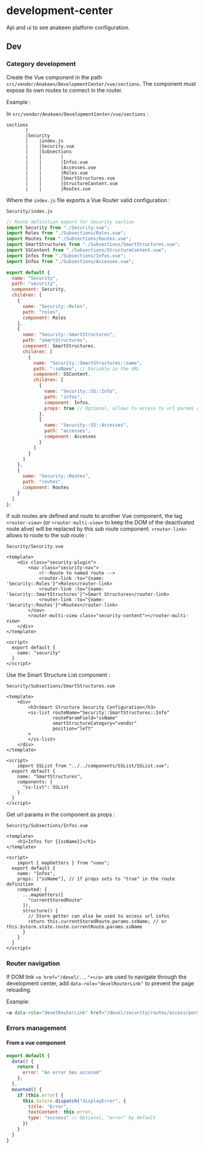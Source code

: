 # development-center

Api and ui to see anakeen platform configuration.

## Dev

### Category development

Create the Vue component in the path `src/vendor/Anakeen/DevelopmentCenter/vue/sections`.
The component must expose its own routes to connect in the router.

Example : 

In `src/vendor/Anakeen/DevelopmentCenter/vue/sections` :

```text
sections
       |      
       |Security
       |    |index.js
       |    |Security.vue
       |    |Subsections
       |    |       |
       |    |       |Infos.vue
       |    |       |Accesses.vue
       |    |       |Roles.vue
       |    |       |SmartStructures.vue
       |    |       |StructureContent.vue
       |    |       |Routes.vue      
```

Where the `index.js` file exports a Vue Router valid configuration :

`Security/index.js`
```javascript
// Route definition export for Security section
import Security from "./Security.vue";
import Roles from "./Subsections/Roles.vue";
import Routes from "./Subsections/Routes.vue";
import SmartStructures from "./Subsections/SmartStructures.vue";
import SSContent from "./Subsections/StructureContent.vue";
import Infos from "./Subsections/Infos.vue";
import Infos from "./Subsections/Accesses.vue";

export default {
  name: "Security",
  path: "security",
  component: Security,
  children: [
    {
      name: "Security::Roles",
      path: "roles",
      component: Roles
    },
    {
      name: "Security::SmartStructures",
      path: "smartStructures",
      component: SmartStructures,
      children: [
        {
          name: "Security::SmartStructures::name",
          path: ":ssName", // Variable in the URL
          component: SSContent,
          children: [
            {
              name: "Security::SS::Info",
              path: "infos",
              component: Infos,
              props: true // Optional, allows to access to url params as vue component props
            },
            {
              name: "Security::SS::Accesses",
              path: "accesses",
              component: Accesses
            }
          ]
        }
      ]
    },
    {
      name: "Security::Routes",
      path: "routes",
      component: Routes
    }
  ]
};
```

If sub routes are defined and route to another Vue component, the tag `<router-view>` (or `<router-multi-view>` to keep the DOM of the deactivated route alive) will be replaced by this sub route component.
`<router-link>` allows to route to the sub route : 

`Security/Security.vue`
```vue
<template>
    <div class="security-plugin">
        <nav class="security-nav">
            <!--Route to named route -->
            <router-link :to="{name: 'Security::Roles'}">Roles</router-link>
            <router-link :to="{name: 'Security::SmartStructures'}">Smart Structures</router-link>
            <router-link :to="{name: 'Security::Routes'}">Routes</router-link>
        </nav>
        <router-multi-view class="security-content"></router-multi-view>
    </div>
</template>

<script>
  export default {
    name: "security"
  }
</script>
```

Use the Smart Structure List component :

`Security/Subsections/SmartStructures.vue`
```vue
<template>
    <div>
        <h3>Smart Structure Security Configuration</h3>
        <ss-list routeName="Security::SmartStructures::Info"
                 routeParamField="ssName"
                 smartStructureCategory="vendor"
                 position="left"
        >
        </ss-list>
    </div>
</template>

<script>
    import SSList from "../../components/SSList/SSList.vue";
  export default {
    name: "SmartStructures",
    components: {
      "ss-list": SSList
    }
  }
</script>
```
Get url params in the component as props :

`Security/Subsections/Infos.vue`
```vue
<template>
    <h1>Infos for {{ssName}}</h1>
</template>

<script>
    import { mapGetters } from "vuex";
  export default {
    name: "Infos",
    props: ["ssName"], // if props sets to "true" in the route definition
    computed: {
      ...mapGetters([
        "currentStoredRoute"
      ]),
      structure() {
        // Store getter can also be used to access url infos
        return this.currentStoredRoute.params.ssName; // or this.$store.state.route.currentRoute.params.ssName
      }
    }
  }
</script>
```
### Router navigation

If DOM link `<a href="/devel/..."></a>` are used to navigate through the development center, 
add `data-role="develRouterLink"` to prevent the page reloading.

Example: 
```html
<a data-role="develRouterLink" href="/devel/security/routes/access/permissions"></a>
```


### Errors management

#### From a vue component

```javascript
export default {
  data() {
    return {
      error: "An error has occured"
    };
  },
  mounted() {
    if (this.error) {
      this.$store.dispatch("displayError", {
        title: "Error",
        textContent: this.error,
        type: "success" // Optional, "error" by default
      })
    }
  }
}
```